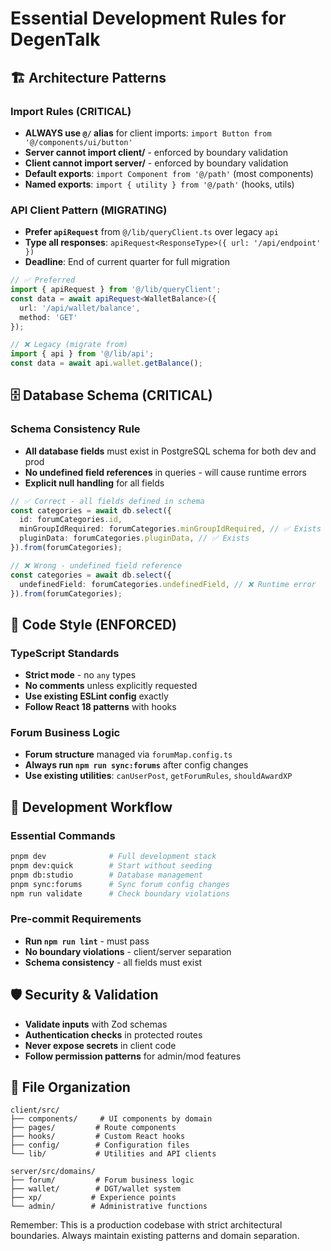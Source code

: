 # Essential Development Rules for DegenTalk

## 🏗️ Architecture Patterns

### Import Rules (CRITICAL)
- **ALWAYS use `@/` alias** for client imports: `import Button from '@/components/ui/button'`
- **Server cannot import client/** - enforced by boundary validation
- **Client cannot import server/** - enforced by boundary validation  
- **Default exports**: `import Component from '@/path'` (most components)
- **Named exports**: `import { utility } from '@/path'` (hooks, utils)

### API Client Pattern (MIGRATING)
- **Prefer `apiRequest`** from `@/lib/queryClient.ts` over legacy `api`
- **Type all responses**: `apiRequest<ResponseType>({ url: '/api/endpoint' })`
- **Deadline**: End of current quarter for full migration

```typescript
// ✅ Preferred
import { apiRequest } from '@/lib/queryClient';
const data = await apiRequest<WalletBalance>({
  url: '/api/wallet/balance',
  method: 'GET'
});

// ❌ Legacy (migrate from)
import { api } from '@/lib/api';
const data = await api.wallet.getBalance();
```

## 🗄️ Database Schema (CRITICAL)

### Schema Consistency Rule
- **All database fields** must exist in PostgreSQL schema for both dev and prod
- **No undefined field references** in queries - will cause runtime errors
- **Explicit null handling** for all fields

```typescript
// ✅ Correct - all fields defined in schema
const categories = await db.select({
  id: forumCategories.id,
  minGroupIdRequired: forumCategories.minGroupIdRequired, // ✅ Exists
  pluginData: forumCategories.pluginData, // ✅ Exists
}).from(forumCategories);

// ❌ Wrong - undefined field reference
const categories = await db.select({
  undefinedField: forumCategories.undefinedField, // ❌ Runtime error
}).from(forumCategories);
```

## 🎯 Code Style (ENFORCED)

### TypeScript Standards
- **Strict mode** - no `any` types
- **No comments** unless explicitly requested
- **Use existing ESLint config** exactly
- **Follow React 18 patterns** with hooks

### Forum Business Logic
- **Forum structure** managed via `forumMap.config.ts`
- **Always run `npm run sync:forums`** after config changes
- **Use existing utilities**: `canUserPost`, `getForumRules`, `shouldAwardXP`

## 🚀 Development Workflow

### Essential Commands
```bash
pnpm dev              # Full development stack
pnpm dev:quick        # Start without seeding
pnpm db:studio        # Database management
pnpm sync:forums      # Sync forum config changes
npm run validate      # Check boundary violations
```

### Pre-commit Requirements
- **Run `npm run lint`** - must pass
- **No boundary violations** - client/server separation
- **Schema consistency** - all fields must exist

## 🛡️ Security & Validation

- **Validate inputs** with Zod schemas
- **Authentication checks** in protected routes
- **Never expose secrets** in client code
- **Follow permission patterns** for admin/mod features

## 📁 File Organization

```
client/src/
├── components/     # UI components by domain
├── pages/         # Route components
├── hooks/         # Custom React hooks
├── config/        # Configuration files
└── lib/           # Utilities and API clients

server/src/domains/
├── forum/         # Forum business logic
├── wallet/        # DGT/wallet system
├── xp/           # Experience points
└── admin/        # Administrative functions
```

Remember: This is a production codebase with strict architectural boundaries. Always maintain existing patterns and domain separation.
